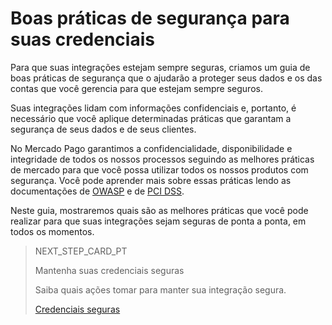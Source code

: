 # Boas práticas de segurança para suas credenciais

Para que suas integrações estejam sempre seguras, criamos um guia de boas práticas de segurança que o ajudarão a proteger seus dados e os das contas que você gerencia para que estejam sempre seguros.

Suas integrações lidam com informações confidenciais e, portanto, é necessário que você aplique determinadas práticas que garantam a segurança de seus dados e de seus clientes.

No Mercado Pago garantimos a confidencialidade, disponibilidade e integridade de todos os nossos processos seguindo as melhores práticas de mercado para que você possa utilizar todos os nossos produtos com segurança. Você pode aprender mais sobre essas práticas lendo as documentações de [OWASP](https://www.mercadopago[FAKER][URL][DOMAIN]/developers/pt/guides/security/owasp) e de [PCI DSS](https://www.mercadopago[FAKER][URL][DOMAIN]/developers/pt/guides/security/pci).

Neste guia, mostraremos quais são as melhores práticas que você pode realizar para que suas integrações sejam seguras de ponta a ponta, em todos os momentos.

> NEXT_STEP_CARD_PT
>
> Mantenha suas credenciais seguras
>
> Saiba quais ações tomar para manter sua integração segura.
>
> [Credenciais seguras](https://www.mercadopago[FAKER][URL][DOMAIN]/developers/pt/guides/best-practices/safety-for-your-credentials/secure-credentials)
